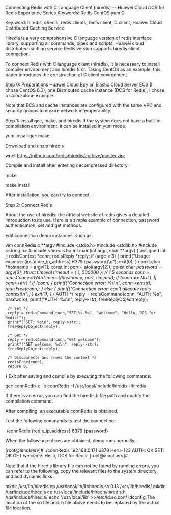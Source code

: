 Connecting Redis with C Language Client (hiredis) -- Huawei Cloud DCS for Redis Experience Series
Keywords: Redis CentOS yum C

Key word: hiredis, cRedis, redis clients, redis client, C client, Huawei Cloud Distributed Caching Service

Hiredis is a very comprehensive C language version of redis interface library, supporting all commands, pipes and scripts. Huawei cloud distributed caching service Redis version supports hiredis client connection.

To connect Redis with C language client (hiredis), it is necessary to install compiler environment and hiredis first. Taking CentOS as an example, this paper introduces the construction of C client environment.

Step 0: Preparations
Huawei Cloud Buy an Elastic Cloud Server ECS (I chose CentOS 6.3), one Distributed cache instance (DCS for Redis), I chose a stand-alone example.

Note that ECS and cache instances are configured with the same VPC and security groups to ensure network interoperability.

Step 1: Install gcc, make, and hiredis
If the system does not have a built-in compilation environment, it can be installed in yum mode.

yum install gcc make

Download and unzip hiredis

wget https://github.com/redis/hiredis/archive/master.zip;

Compile and install after entering decompressed directory

make 

make install

After installation, you can try to connect.

Step 2: Connect Redis

About the use of hiredis, the official website of redis gives a detailed introduction to its use. Here is a simple example of connection, password authentication, set and get methods.

Edit connection demo instances, such as:

vim connRedis.c
**argv
#include <stdio.h>
#include <stdlib.h>
#include <string.h>
#include <hiredis.h>
int main(int argc, char **argv) {
     unsigned int j;
     redisContext *conn;
     redisReply *reply;
     if (argc < 3) {
             printf("Usage: example {instance_ip_address} 6379 {password}\n");
             exit(0);
     }
     const char *hostname = argv[1];
     const int port = atoi(argv[2]);
     const char *password = argv[3];
     struct timeval timeout = { 1, 500000 }; // 1.5 seconds
     conn = redisConnectWithTimeout(hostname, port, timeout);
     if (conn == NULL || conn->err) {
		if (conn) {
             printf("Connection error: %s\n", conn->errstr);
             redisFree(conn);
		} else {
             printf("Connection error: can't allocate redis context\n");
		}
     exit(1);
     }
     /* AUTH */
     reply = redisCommand(conn, "AUTH %s", password);
     printf("AUTH: %s\n", reply->str);
     freeReplyObject(reply);

     /* Set */
     reply = redisCommand(conn,"SET %s %s", "welcome", "Hello, DCS for Redis!");
     printf("SET: %s\n", reply->str);
     freeReplyObject(reply);
    
     /* Get */
     reply = redisCommand(conn,"GET welcome");
     printf("GET welcome: %s\n", reply->str);
     freeReplyObject(reply);
     
     /* Disconnects and frees the context */
     redisFree(conn);
     return 0;
}
Exit after saving and compile by executing the following commands:

gcc connRedis.c -o connRedis  -I /usr/local/include/hiredis -lhiredis

If there is an error, you can find the hiredis.h file path and modify the compilation command.

After compiling, an executable connRedis is obtained.

Test the following commands to test the connection:

 ./connRedis {redis_ip_address} 6379 {password}

When the following echoes are obtained, demo runs normally:

[root@amolserv]#  ./connRedis 192.168.0.171 6379 Heru+123
AUTH: OK
SET: OK
GET welcome: Hello, DCS for Redis!
[root@amolserv]# 

Note that if the hiredis library file can not be found by running errors, you can refer to the following, copy the relevant files to the system directory, and add dynamic links.

mkdir /usr/lib/hiredis
cp /usr/local/lib/libhiredis.so.0.13 /usr/lib/hiredis/
mkdir /usr/include/hiredis
cp /usr/local/include/hiredis/hiredis.h /usr/include/hiredis/
echo '/usr/local/lib' >>/etc/ld.so.conf
ldconfig
The location of the so file and. h file above needs to be replaced by the actual file location.
